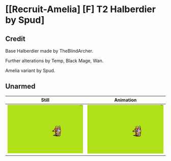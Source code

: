 # [\[Recruit-Amelia\] \[F\] T2 Halberdier by Spud]

## Credit

Base Halberdier made by TheBlindArcher.

Further alterations by Temp, Black Mage, Wan.

Amelia variant by Spud.
	
## Unarmed

| Still | Animation |
| :---: | :-------: |
| ![Unarmed still](./Unarmed_000.png) | ![Unarmed animation](./Unarmed.gif) |
